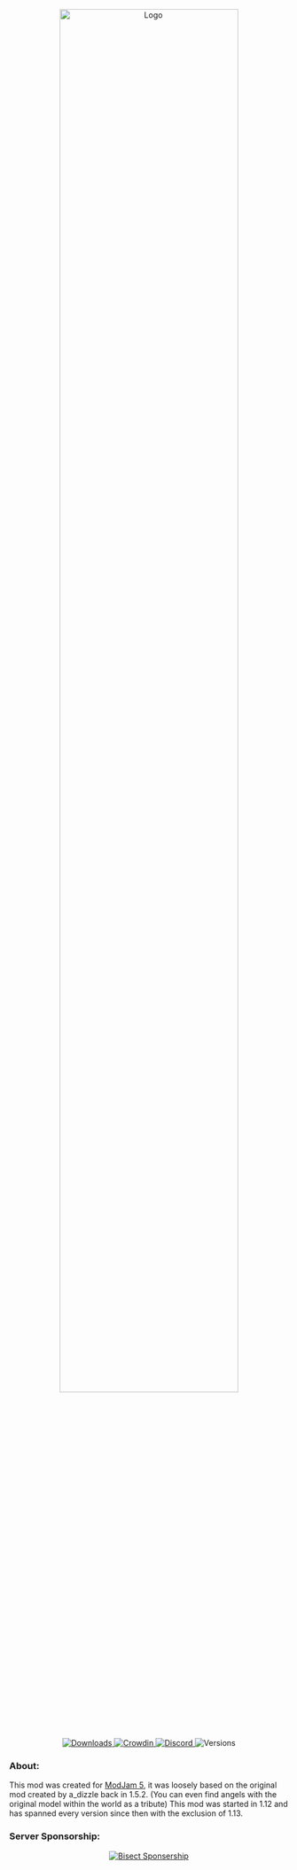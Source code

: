 <center>
  <img width="80%" src="https://raw.githubusercontent.com/WhoCraft/Weeping-Angels/1.16/src/main/resources/logo.png" alt="Logo">
  <br>
  <a href="https://www.curseforge.com/minecraft/mc-mods/weeping-angels-mod">
    <img src="https://cf.way2muchnoise.eu/short_weeping-angels.svg" alt="Downloads">
  </a>
  <a href="https://crowdin.com/project/weeping-angels">
    <img src="https://badges.crowdin.net/weeping-angels/localized.svg" alt="Crowdin">
  </a>
  <a href="https://discord.gg/QNrXAxvCz9">
    <img src="https://img.shields.io/discord/595971324996747265.svg?logoColor=FFFFFF&logo=discord&color=7289DA&style=flat-square" alt="Discord">
  </a>
  <img src="https://cf.way2muchnoise.eu/versions/weeping-angels-mod.svg" alt="Versions">
</center>
<h3>About:</h3>
This mod was created for <a href="https://www.curseforge.com/minecraft/modpacks/modjampack-modjam-5">ModJam 5</a>, it was loosely based on the original mod created by a_dizzle back in 1.5.2. (You can even find angels with the original model within the world as a tribute) This mod was started in 1.12 and has spanned every version since then with the exclusion of 1.13. <h3>Server Sponsorship:</h3>
<center>
  <a href="https://www.bisecthosting.com/clients/aff.php?aff=3107">
    <img src="https://www.bisecthosting.com/partners/custom-banners/93a09616-0303-43e9-9d7f-039e21e51ae7.png" alt="Bisect Sponsership">
  </a>
</center>